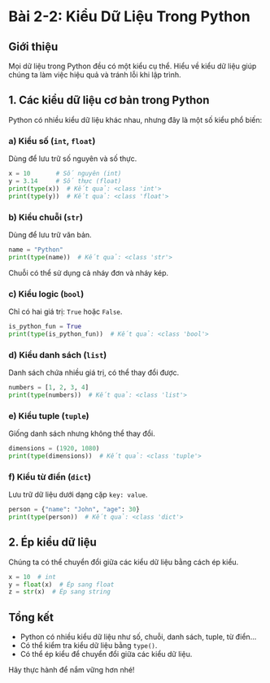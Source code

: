 # Bài 2-2: Kiểu Dữ Liệu Trong Python

## Giới thiệu
Mọi dữ liệu trong Python đều có một kiểu cụ thể. Hiểu về kiểu dữ liệu giúp chúng ta làm việc hiệu quả và tránh lỗi khi lập trình.

## 1. Các kiểu dữ liệu cơ bản trong Python
Python có nhiều kiểu dữ liệu khác nhau, nhưng đây là một số kiểu phổ biến:

### a) Kiểu số (`int`, `float`)
Dùng để lưu trữ số nguyên và số thực.
```python
x = 10       # Số nguyên (int)
y = 3.14     # Số thực (float)
print(type(x))  # Kết quả: <class 'int'>
print(type(y))  # Kết quả: <class 'float'>
```

### b) Kiểu chuỗi (`str`)
Dùng để lưu trữ văn bản.
```python
name = "Python"
print(type(name))  # Kết quả: <class 'str'>
```
Chuỗi có thể sử dụng cả nháy đơn và nháy kép.

### c) Kiểu logic (`bool`)
Chỉ có hai giá trị: `True` hoặc `False`.
```python
is_python_fun = True
print(type(is_python_fun))  # Kết quả: <class 'bool'>
```

### d) Kiểu danh sách (`list`)
Danh sách chứa nhiều giá trị, có thể thay đổi được.
```python
numbers = [1, 2, 3, 4]
print(type(numbers))  # Kết quả: <class 'list'>
```

### e) Kiểu tuple (`tuple`)
Giống danh sách nhưng không thể thay đổi.
```python
dimensions = (1920, 1080)
print(type(dimensions))  # Kết quả: <class 'tuple'>
```

### f) Kiểu từ điển (`dict`)
Lưu trữ dữ liệu dưới dạng cặp `key: value`.
```python
person = {"name": "John", "age": 30}
print(type(person))  # Kết quả: <class 'dict'>
```

## 2. Ép kiểu dữ liệu
Chúng ta có thể chuyển đổi giữa các kiểu dữ liệu bằng cách ép kiểu.
```python
x = 10  # int
y = float(x)  # Ép sang float
z = str(x)  # Ép sang string
```

## Tổng kết
- Python có nhiều kiểu dữ liệu như số, chuỗi, danh sách, tuple, từ điển…
- Có thể kiểm tra kiểu dữ liệu bằng `type()`.
- Có thể ép kiểu để chuyển đổi giữa các kiểu dữ liệu.

Hãy thực hành để nắm vững hơn nhé!
